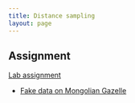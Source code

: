 ```yaml
---
title: Distance sampling
layout: page
---
```



## Assignment

[Lab assignment](lab-distance.pdf)

- [Fake data on Mongolian Gazelle](GazelleFakeData.txt)



